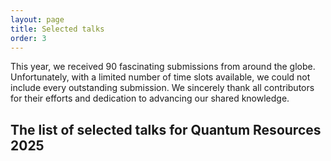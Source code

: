 ```yaml
---
layout: page
title: Selected talks
order: 3
---
```


This year, we received 90 fascinating submissions from around the globe. Unfortunately, with a limited number of time slots available, we could not include every outstanding submission. We sincerely thank all contributors for their efforts and dedication to advancing our shared knowledge.

## The list of selected talks for Quantum Resources 2025
